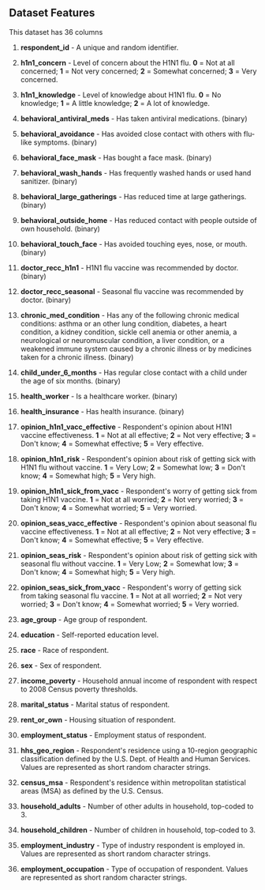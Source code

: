 ## Dataset Features

This dataset has 36 columns

1. **respondent_id** - A unique and random identifier.
2. **h1n1_concern** - Level of concern about the H1N1 flu.
    **0** = Not at all concerned; **1** = Not very concerned; **2** = Somewhat concerned; **3** = Very concerned.

3. **h1n1_knowledge** - Level of knowledge about H1N1 flu.
    **0** = No knowledge; **1** = A little knowledge; **2** = A lot of knowledge.

4. **behavioral_antiviral_meds** - Has taken antiviral medications. (binary)
5. **behavioral_avoidance** - Has avoided close contact with others with flu-like symptoms. (binary)
6. **behavioral_face_mask** - Has bought a face mask. (binary)
7. **behavioral_wash_hands** - Has frequently washed hands or used hand sanitizer. (binary)
8. **behavioral_large_gatherings** - Has reduced time at large gatherings. (binary)
9. **behavioral_outside_home** - Has reduced contact with people outside of own household. (binary)
10. **behavioral_touch_face** - Has avoided touching eyes, nose, or mouth. (binary)
11. **doctor_recc_h1n1** - H1N1 flu vaccine was recommended by doctor. (binary)
12. **doctor_recc_seasonal** - Seasonal flu vaccine was recommended by doctor. (binary)
13. **chronic_med_condition** - Has any of the following chronic medical conditions: asthma or an other lung condition, diabetes, a heart condition, a kidney condition, sickle cell anemia or other anemia, a neurological or neuromuscular condition, a liver condition, or a weakened immune system caused by a chronic illness or by medicines taken for a chronic illness. (binary)
14. **child_under_6_months** - Has regular close contact with a child under the age of six months. (binary)
15. **health_worker** - Is a healthcare worker. (binary)
16. **health_insurance** - Has health insurance. (binary)
17. **opinion_h1n1_vacc_effective** - Respondent's opinion about H1N1 vaccine effectiveness.
    **1** = Not at all effective; **2** = Not very effective; **3** = Don't know; **4** = Somewhat effective; **5** = Very effective.

18. **opinion_h1n1_risk** - Respondent's opinion about risk of getting sick with H1N1 flu without vaccine.
    **1** = Very Low; **2** = Somewhat low; **3** = Don't know; **4** = Somewhat high; **5** = Very high.

19. **opinion_h1n1_sick_from_vacc** - Respondent's worry of getting sick from taking H1N1 vaccine.
    **1** = Not at all worried; **2** = Not very worried; **3** = Don't know; **4** = Somewhat worried; **5** = Very worried.

20. **opinion_seas_vacc_effective** - Respondent's opinion about seasonal flu vaccine effectiveness.
    **1** = Not at all effective; **2** = Not very effective; **3** = Don't know; **4** = Somewhat effective; **5** = Very effective.

21. **opinion_seas_risk** - Respondent's opinion about risk of getting sick with seasonal flu without vaccine.
    **1** = Very Low; **2** = Somewhat low; **3** = Don't know; **4** = Somewhat high; **5** = Very high.

22. **opinion_seas_sick_from_vacc** - Respondent's worry of getting sick from taking seasonal flu vaccine.
    **1** = Not at all worried; **2** = Not very worried; **3** = Don't know; **4** = Somewhat worried; **5** = Very worried.

23. **age_group** - Age group of respondent.
24. **education** - Self-reported education level.
25. **race** - Race of respondent.
26. **sex** - Sex of respondent.
27. **income_poverty** - Household annual income of respondent with respect to 2008 Census poverty thresholds.
28. **marital_status** - Marital status of respondent.
29. **rent_or_own** - Housing situation of respondent.
30. **employment_status** - Employment status of respondent.
31. **hhs_geo_region** - Respondent's residence using a 10-region geographic classification defined by the U.S. Dept. of Health and Human Services. Values are represented as short random character strings.
32. **census_msa** - Respondent's residence within metropolitan statistical areas (MSA) as defined by the U.S. Census.
33. **household_adults** - Number of other adults in household, top-coded to 3.
34. **household_children** - Number of children in household, top-coded to 3.
35. **employment_industry** - Type of industry respondent is employed in. Values are represented as short random character strings.
36. **employment_occupation** - Type of occupation of respondent. Values are represented as short random character strings.
